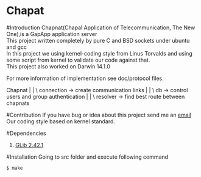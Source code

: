 Chapat
======
#Introduction
Chapnat(Chapal Application of Telecommunication, The New One),is a GapApp application server  
This project written completely by pure C and BSD sockets under ubuntu and gcc  
In this project we using kernel-coding style from Linus Torvalds and using some
script from kernel to validate our code against that.  
This project also worked on Darwin 14.1.0

For more information of implementation see doc/protocol files.

Chapnat
  |
  |
  \ connection -> create communication links
  |
  |
  \ db -> control users and group authentication
  |
  |
  \ resolver -> find best route between chapnats

#Contribution
If you have bug or idea about this project send me an [email](mailto:parham.alvani@gmail.com)  
Our coding style based on kernel standard.

#Dependencies
1. [GLib 2.42.1](https://developer.gnome.org/glib/2.42/)

#Installation
Going to src folder and execute following command

	$ make

